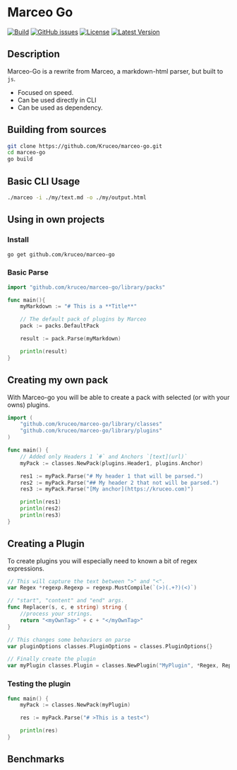 # Marceo Go

[![Build](https://github.com/Kruceo/marceo-go/actions/workflows/build.yml/badge.svg)](https://github.com/Kruceo/marceo-go/actions/workflows/build.yml)
[![GitHub issues](https://img.shields.io/github/issues/kruceo/marceo-go)](https://github.com/kruceo/marceo-go/issues)
[![License](https://img.shields.io/github/license/kruceo/marceo-go)](https://github.com/kruceo/marceo-go/blob/master/LICENSE)
[![Latest Version](https://img.shields.io/github/v/release/kruceo/marceo-go)](https://github.com/kruceo/marceo/releases)

## Description

Marceo-Go is a rewrite from Marceo, a markdown-html parser, but built to `js`. 

- Focused on speed.
- Can be used directly in CLI
- Can be used as dependency.

## Building from sources

```bash
git clone https://github.com/Kruceo/marceo-go.git
cd marceo-go
go build
```

## Basic CLI Usage

```bash 
./marceo -i ./my/text.md -o ./my/output.html
```

## Using in own projects 

### Install

```bash
go get github.com/kruceo/marceo-go
```

### Basic Parse

```go
import "github.com/kruceo/marceo-go/library/packs"

func main(){
    myMarkdown := "# This is a **Title**"

    // The default pack of plugins by Marceo
    pack := packs.DefaultPack

    result := pack.Parse(myMarkdown)

    println(result)
}
```

## Creating my own pack

With Marceo-go you will be able to create a pack with selected (or with your owns) plugins.

```go
import (
	"github.com/kruceo/marceo-go/library/classes"
	"github.com/kruceo/marceo-go/library/plugins"
)

func main() {
	// Added only Headers 1 `#` and Anchors `[text](url)`
	myPack := classes.NewPack(plugins.Header1, plugins.Anchor)

	res1 := myPack.Parse("# My header 1 that will be parsed.")
	res2 := myPack.Parse("## My header 2 that not will be parsed.")
	res3 := myPack.Parse("[My anchor](https://kruceo.com)")

	println(res1)
	println(res2)
	println(res3)
}
```

## Creating a Plugin
To create plugins you will especially need to known a bit of regex expressions.

```go
// This will capture the text between ">" and "<".
var Regex *regexp.Regexp = regexp.MustCompile(`(>)(.+?)(<)`)

// "start", "content" and "end" args.
func Replacer(s, c, e string) string {
	//process your strings.
	return "<myOwnTag>" + c + "</myOwnTag>"
}

// This changes some behaviors on parse
var pluginOptions classes.PluginOptions = classes.PluginOptions{}

// Finally create the plugin
var myPlugin classes.Plugin = classes.NewPlugin("MyPlugin", *Regex, Replacer, pluginOptions)
```

### Testing the plugin

```go
func main() {
	myPack := classes.NewPack(myPlugin)

	res := myPack.Parse("# >This is a test<")

	println(res)
}
```


## Benchmarks